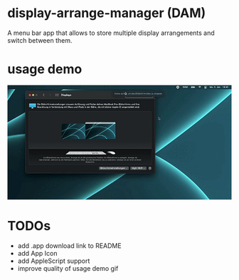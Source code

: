 # display-arrange-manager (DAM)
A menu bar app that allows to store multiple display arrangements and switch between them.

# usage demo 
![](DAM-demo.gif)

# TODOs
* add .app download link to README
* add App Icon
* add AppleScript support
* improve quality of usage demo gif
